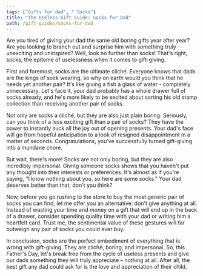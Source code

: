 ```yaml
---
tags: ["Gifts for dad", " Socks"]
title: "The Useless Gift Guide: Socks for Dad"
path: /gift-guides/socks-for-dad
---
```


Are you tired of giving your dad the same old boring gifts year after year? Are you looking to branch out and surprise him with something truly unexciting and uninspired? Well, look no further than socks! That's right, socks, the epitome of uselessness when it comes to gift-giving. 

First and foremost, socks are the ultimate cliché. Everyone knows that dads are the kings of sock wearing, so why on earth would you think that he needs yet another pair? It's like giving a fish a glass of water - completely unnecessary. Let's face it, your dad probably has a whole drawer full of socks already, and he's more likely to be excited about sorting his old stamp collection than receiving another pair of socks.

Not only are socks a cliché, but they are also just plain boring. Seriously, can you think of a less exciting gift than a pair of socks? They have the power to instantly suck all the joy out of opening presents. Your dad's face will go from hopeful anticipation to a look of resigned disappointment in a matter of seconds. Congratulations, you've successfully turned gift-giving into a mundane chore.

But wait, there's more! Socks are not only boring, but they are also incredibly impersonal. Giving someone socks shows that you haven't put any thought into their interests or preferences. It's almost as if you're saying, "I know nothing about you, so here are some socks." Your dad deserves better than that, don't you think? 

Now, before you go rushing to the store to buy the most generic pair of socks you can find, let me offer you an alternative: don't give anything at all. Instead of wasting your time and money on a gift that will end up in the back of a drawer, consider spending quality time with your dad or writing him a heartfelt card. Trust me, the sentimental value of these gestures will far outweigh any pair of socks you could ever buy.

In conclusion, socks are the perfect embodiment of everything that is wrong with gift-giving. They are cliché, boring, and impersonal. So, this Father's Day, let's break free from the cycle of useless presents and give our dads something they will truly appreciate – nothing at all. After all, the best gift any dad could ask for is the love and appreciation of their child.